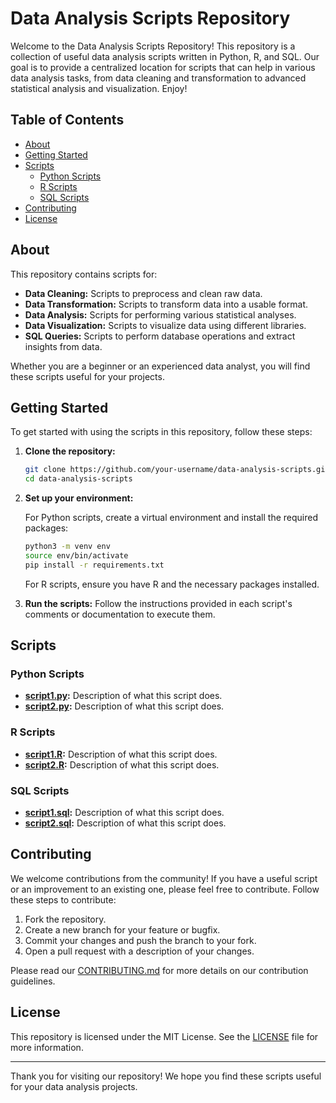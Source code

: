 # Data Analysis Scripts Repository

Welcome to the Data Analysis Scripts Repository! This repository is a collection of useful data analysis scripts written in Python, R, and SQL. Our goal is to provide a centralized location for scripts that can help in various data analysis tasks, from data cleaning and transformation to advanced statistical analysis and visualization. Enjoy!

## Table of Contents

- [About](#about)
- [Getting Started](#getting-started)
- [Scripts](#scripts)
  - [Python Scripts](#python-scripts)
  - [R Scripts](#r-scripts)
  - [SQL Scripts](#sql-scripts)
- [Contributing](#contributing)
- [License](#license)

## About

This repository contains scripts for:

- **Data Cleaning:** Scripts to preprocess and clean raw data.
- **Data Transformation:** Scripts to transform data into a usable format.
- **Data Analysis:** Scripts for performing various statistical analyses.
- **Data Visualization:** Scripts to visualize data using different libraries.
- **SQL Queries:** Scripts to perform database operations and extract insights from data.

Whether you are a beginner or an experienced data analyst, you will find these scripts useful for your projects.

## Getting Started

To get started with using the scripts in this repository, follow these steps:

1. **Clone the repository:**

    ```bash
    git clone https://github.com/your-username/data-analysis-scripts.git
    cd data-analysis-scripts
    ```

2. **Set up your environment:**

    For Python scripts, create a virtual environment and install the required packages:

    ```bash
    python3 -m venv env
    source env/bin/activate
    pip install -r requirements.txt
    ```

    For R scripts, ensure you have R and the necessary packages installed.

3. **Run the scripts:** Follow the instructions provided in each script's comments or documentation to execute them.

## Scripts

### Python Scripts

- **[script1.py](scripts/python/script1.py):** Description of what this script does.
- **[script2.py](scripts/python/script2.py):** Description of what this script does.

### R Scripts

- **[script1.R](scripts/r/script1.R):** Description of what this script does.
- **[script2.R](scripts/r/script2.R):** Description of what this script does.

### SQL Scripts

- **[script1.sql](scripts/sql/script1.sql):** Description of what this script does.
- **[script2.sql](scripts/sql/script2.sql):** Description of what this script does.

## Contributing

We welcome contributions from the community! If you have a useful script or an improvement to an existing one, please feel free to contribute. Follow these steps to contribute:

1. Fork the repository.
2. Create a new branch for your feature or bugfix.
3. Commit your changes and push the branch to your fork.
4. Open a pull request with a description of your changes.

Please read our [CONTRIBUTING.md](CONTRIBUTING.md) for more details on our contribution guidelines.

## License

This repository is licensed under the MIT License. See the [LICENSE](LICENSE) file for more information.

---

Thank you for visiting our repository! We hope you find these scripts useful for your data analysis projects.
